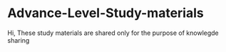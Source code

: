 # Advance-Level-Study-materials
Hi, These study materials are shared only for the purpose of knowlegde sharing 
